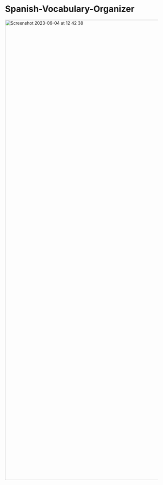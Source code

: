 # Spanish-Vocabulary-Organizer
<img width="1512" alt="Screenshot 2023-06-04 at 12 42 38" src="https://github.com/IMTheBale/Spanish-Vocabulary-Organizer/assets/103919889/06fbf993-0c68-4d41-8081-92247ae36c68">
